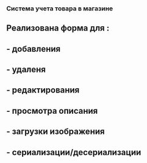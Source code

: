 ### Система учета товара в магазине ###

## Реализована форма для :
## - добавления
## - удаленя
## - редактирования
## - просмотра описания 
## - загрузки изображения
## - сериализации/десериализации
